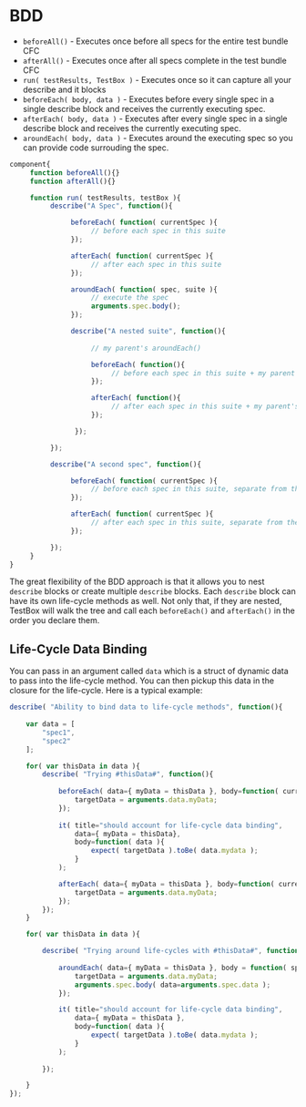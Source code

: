 # BDD

* `beforeAll()` - Executes once before all specs for the entire test bundle CFC
* `afterAll()` - Executes once after all specs complete in the test bundle CFC
* `run( testResults, TestBox )` - Executes once so it can capture all your describe and it blocks
* `beforeEach( body, data )` - Executes before every single spec in a single describe block and receives the currently executing spec.
* `afterEach( body, data )` - Executes after every single spec in a single describe block and receives the currently executing spec.
* `aroundEach( body, data )` - Executes around the executing spec so you can provide code surrouding the spec.

```javascript
component{
     function beforeAll(){}
     function afterAll(){}

     function run( testResults, testBox ){
          describe("A Spec", function(){

               beforeEach( function( currentSpec ){
                    // before each spec in this suite
               });

               afterEach( function( currentSpec ){
                    // after each spec in this suite
               });

               aroundEach( function( spec, suite ){
                    // execute the spec
                    arguments.spec.body();
               });

               describe("A nested suite", function(){
               
                    // my parent's aroundEach()

                    beforeEach( function(){
                         // before each spec in this suite + my parent's beforeEach()
                    });

                    afterEach( function(){
                         // after each spec in this suite + my parent's afterEach()
                    });

                });

          });

          describe("A second spec", function(){

               beforeEach( function( currentSpec ){
                    // before each spec in this suite, separate from the two other ones
               });

               afterEach( function( currentSpec ){
                    // after each spec in this suite, separate from the two other ones
               });

          });
     }
}
```

The great flexibility of the BDD approach is that it allows you to nest `describe` blocks or create multiple `describe` blocks. Each `describe` block can have its own life-cycle methods as well. Not only that, if they are nested, TestBox will walk the tree and call each `beforeEach()` and `afterEach()` in the order you declare them.

## Life-Cycle Data Binding

You can pass in an argument called `data` which is a struct of dynamic data to pass into the life-cycle method.  You can then pickup this data in the closure for the life-cycle. Here is a typical example:

```js
describe( "Ability to bind data to life-cycle methods", function(){
			
	var data = [
		"spec1",
		"spec2"
	];

	for( var thisData in data ){
		describe( "Trying #thisData#", function(){
			
			beforeEach( data={ myData = thisData }, body=function( currentSpec, data ){
				targetData = arguments.data.myData;
			});
			
			it( title="should account for life-cycle data binding", 
				data={ myData = thisData},
				body=function( data ){
					expect(	targetData ).toBe( data.mydata );
				}
			);

			afterEach( data={ myData = thisData }, body=function( currentSpec, data ){
				targetData = arguments.data.myData;
			});
		});
	}

	for( var thisData in data ){

		describe( "Trying around life-cycles with #thisData#", function(){
			
			aroundEach( data={ myData = thisData }, body = function( spec, suite, data ){
				targetData = arguments.data.myData;
				arguments.spec.body( data=arguments.spec.data );
			});

			it( title="should account for life-cycle data binding", 
				data={ myData = thisData },
				body=function( data ){
					expect(	targetData ).toBe( data.mydata );
				}
			);
		
		});

	}
});
```



